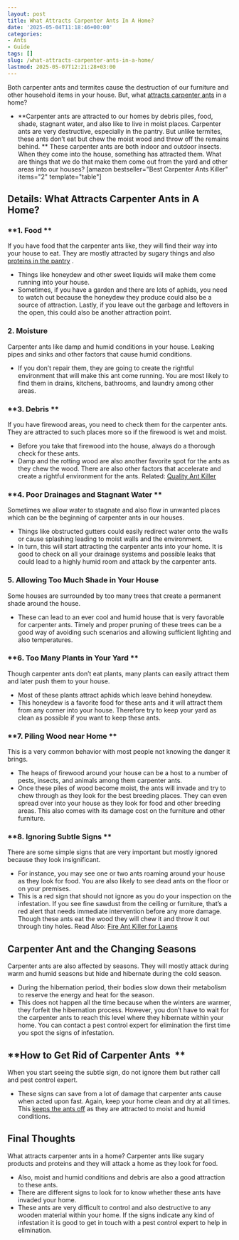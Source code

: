 ```yaml
---
layout: post
title: What Attracts Carpenter Ants In A Home?
date: '2025-05-04T11:18:46+00:00'
categories:
- Ants
- Guide
tags: []
slug: /what-attracts-carpenter-ants-in-a-home/
lastmod: 2025-05-07T12:21:28+03:00
---
```


Both carpenter ants and termites cause the destruction of our furniture and other household items in your house. But, what
[attracts carpenter ants](https://pestpolicy.com/best-ant-traps/)
in a home?
- **Carpenter ants are attracted to our homes by debris piles, food, shade, stagnant water, and also like to live in moist places. Carpenter ants are very destructive, especially in the pantry. But unlike termites, these ants don’t eat but chew the moist wood and throw off the remains behind. **
These carpenter ants are both indoor and outdoor insects. When they come into the house, something has attracted them. What are things that we do that make them come out from the yard and other areas into our houses?
[amazon bestseller="Best Carpenter Ants Killer" items="2" template="table"]
## Details: What Attracts Carpenter Ants in A Home?
### **1. Food **
If you have food that the carpenter ants like, they will find their way into your house to eat. They are mostly attracted by sugary things and also
[proteins in the pantry](https://pestpolicy.com/what-causes-pantry-bugs/)
.
- Things like honeydew and other sweet liquids will make them come running into your house.
- Sometimes, if you have a garden and there are lots of aphids, you need to watch out because the honeydew they produce could also be a source of attraction.
Lastly, if you leave out the garbage and leftovers in the open, this could also be another attraction point.
### **2. Moisture**
Carpenter ants like damp and humid conditions in your house. Leaking pipes and sinks and other factors that cause humid conditions.
- If you don’t repair them, they are going to create the rightful environment that will make this ant come running.
You are most likely to find them in drains, kitchens, bathrooms, and laundry among other areas.
### **3. Debris **
If you have firewood areas, you need to check them for the carpenter ants. They are attracted to such places more so if the firewood is wet and moist.
- Before you take that firewood into the house, always do a thorough check for these ants.
- Damp and the rotting wood are also another favorite spot for the ants as they chew the wood.
There are also other factors that accelerate and create a rightful environment for the ants.
Related:
[Quality Ant Killer](https://pestpolicy.com/best-ant-killer/)
### **4. Poor Drainages and Stagnant Water **
Sometimes we allow water to stagnate and also flow in unwanted places which can be the beginning of carpenter ants in our houses.
- Things like obstructed gutters could easily redirect water onto the walls or cause splashing leading to moist walls and the environment.
- In turn, this will start attracting the carpenter ants into your home.
It is good to check on all your drainage systems and possible leaks that could lead to a highly humid room and attack by the carpenter ants.
### **5. Allowing Too Much Shade in Your House**
Some houses are surrounded by too many trees that create a permanent shade around the house.
- These can lead to an ever cool and humid house that is very favorable for carpenter ants.
Timely and proper pruning of these trees can be a good way of avoiding such scenarios and allowing sufficient lighting and also temperatures.
### **6. Too Many Plants in Your Yard **
Though carpenter ants don’t eat plants, many plants can easily attract them and later push them to your house.
- Most of these plants attract aphids which leave behind honeydew.
- This honeydew is a favorite food for these ants and it will attract them from any corner into your house.
Therefore try to keep your yard as clean as possible if you want to keep these ants.
### **7. Piling Wood near Home **
This is a very common behavior with most people not knowing the danger it brings.
- The heaps of firewood around your house can be a host to a number of pests, insects, and animals among them carpenter ants.
- Once these piles of wood become moist, the ants will invade and try to chew through as they look for the best breeding places.
They can even spread over into your house as they look for food and other breeding areas. This also comes with its damage cost on the furniture and other furniture.
### **8. Ignoring Subtle Signs **
There are some simple signs that are very important but mostly ignored because they look insignificant.
- For instance, you may see one or two ants roaming around your house as they look for food. You are also likely to see dead ants on the floor or on your premises.
- This is a red sign that should not ignore as you do your inspection on the infestation.
If you see fine sawdust from the ceiling or furniture, that’s a red alert that needs immediate intervention before any more damage. Though these ants eat the wood they will chew it and throw it out through tiny holes.
Read Also:
[Fire Ant Killer for Lawns](https://pestpolicy.com/best-fire-ant-killer-for-lawns/)
## Carpenter Ant and the Changing Seasons
Carpenter ants are also affected by seasons. They will mostly attack during warm and humid seasons but hide and hibernate during the cold season.
- During the hibernation period, their bodies slow down their metabolism to reserve the energy and heat for the season.
- This does not happen all the time because when the winters are warmer, they forfeit the hibernation process.
However, you don’t have to wait for the carpenter ants to reach this level where they hibernate within your home.
You can contact a pest control expert for elimination the first time you spot the signs of infestation.
## **How to Get Rid of Carpenter Ants  **
When you start seeing the subtle sign, do not ignore them but rather call and pest control expert.
- These signs can save from a lot of damage that carpenter ants cause when acted upon fast.
Again, keep your home clean and dry at all times. This
[keeps the ants off](https://pestpolicy.com/how-to-get-rid-of-sugar-ants/)
as they are attracted to moist and humid conditions.
## Final Thoughts
What attracts carpenter ants in a home? Carpenter ants like sugary products and proteins and they will attack a home as they look for food.
- Also, moist and humid conditions and debris are also a good attraction to these ants.
- There are different signs to look for to know whether these ants have invaded your home.
- These ants are very difficult to control and also destructive to any wooden material within your home.
If the signs indicate any kind of infestation it is good to get in touch with a pest control expert to help in elimination.
